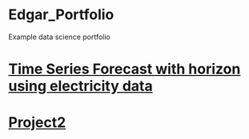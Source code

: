 # Edgar_Portfolio
Example data science portfolio

# [Time Series Forecast with horizon using electricity data](https://github.com/edgarkhachatryan/ExampleProjects/tree/master/ElectricityForecastWithTimeHorizon)



# [Project2]()
